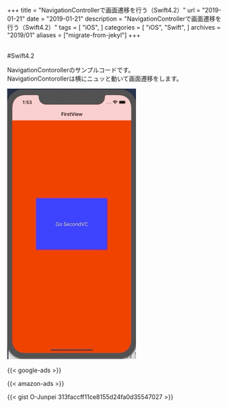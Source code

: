 +++
title = "NavigationControllerで画面遷移を行う（Swift4.2）"
url = "2019-01-21"
date = "2019-01-21"
description = "NavigationControllerで画面遷移を行う（Swift4.2）"
tags = [
    "iOS",
]
categories = [
    "iOS",
    "Swift",
]
archives = "2019/01"
aliases = ["migrate-from-jekyl"]
+++

<br>
#Swift4.2

NavigationContorollerのサンプルコードです。  
NavigationContorollerは横にニュッと動いて画面遷移をします。  

![alt](1.gif)

<!-- Google Ads -->
{{< google-ads >}}

<!-- Amazon Ads -->
{{< amazon-ads >}}

{{< gist O-Junpei 313faccff11ce8155d24fa0d35547027 >}}
